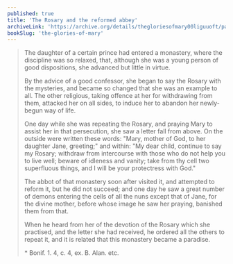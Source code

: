 ```yaml
---
published: true
title: 'The Rosary and the reformed abbey'
archiveLink: 'https://archive.org/details/thegloriesofmary00liguuoft/page/683?view=theater'
bookSlug: 'the-glories-of-mary'
---
```


> The daughter of a certain prince had entered a monastery, where the discipline was so relaxed, that, although she was a young person of good dispositions, she advanced but little in virtue.
>
> By the advice of a good confessor, she began to say the Rosary with the mysteries, and became so changed that she was an example to all. The other religious, taking offence at her for withdrawing from them, attacked her on all sides, to induce her to abandon her newly-begun way of life.
>
> One day while she was repeating the Rosary, and praying Mary to assist her in that persecution, she saw a letter fall from above. On the outside were written these words: "Mary, mother of God, to her daughter Jane, greeting;" and within: "My dear child, continue to say my Rosary; withdraw from intercourse with those who do not help you to live well; beware of idleness and vanity; take from thy cell two superfluous things, and I will be your protectress with God."
>
> The abbot of that monastery soon after visited it, and attempted to reform it, but he did not succeed; and one day he saw a great number of demons entering the cells of all the nuns except that of Jane, for the divine mother, before whose image he saw her praying, banished them from that.
>
> When he heard from her of the devotion of the Rosary which she practised, and the letter she had received, he ordered all the others to repeat it, and it is related that this monastery became a paradise.
>
> \* Bonif. 1. 4, c. 4, ex. B. Alan. etc.
